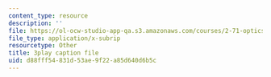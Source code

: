 ```yaml
---
content_type: resource
description: ''
file: https://ol-ocw-studio-app-qa.s3.amazonaws.com/courses/2-71-optics-spring-2009/d88fff54831d53ae9f22a85d640d6b5c_IpFIp68ODNI.vtt
file_type: application/x-subrip
resourcetype: Other
title: 3play caption file
uid: d88fff54-831d-53ae-9f22-a85d640d6b5c
---
```

